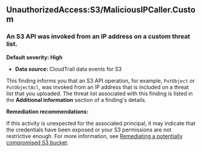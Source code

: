 UnauthorizedAccess:S3/MaliciousIPCaller.Custom
----------------------------------------------

### An S3 API was invoked from an IP address on a custom threat list.

**Default severity: High**

* **Data source:** CloudTrail data events for S3

This finding informs you that an S3 API operation, for example, `PutObject` or `PutObjectAcl`, was invoked from an IP address that is included on a threat list that you uploaded. The threat list associated with this finding is listed in the **Additional information** section of a finding's details.

**Remediation recommendations:**

If this activity is unexpected for the associated principal, it may indicate that the credentials have been exposed or your S3 permissions are not restrictive enough. For more information, see [Remediating a potentially compromised S3 bucket](https://docs.aws.amazon.com/guardduty/latest/ug/compromised-s3.html).